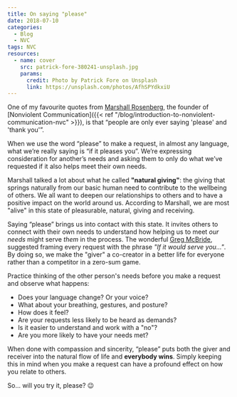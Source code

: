 ```yaml
---
title: On saying "please"
date: 2018-07-10
categories:
  - Blog  
  - NVC
tags: NVC
resources:
  - name: cover
    src: patrick-fore-380241-unsplash.jpg
    params:
      credit: Photo by Patrick Fore on Unsplash
      link: https://unsplash.com/photos/AfhSPYdkxiU
---
```

One of my favourite quotes from [Marshall Rosenberg](https://en.wikipedia.org/wiki/Marshall_Rosenberg), the founder of [Nonviolent Communication]({{< ref "/blog/introduction-to-nonviolent-communication-nvc" >}}), is that “people are only ever saying 'please' and 'thank you'”. 

When we use the word “please” to make a request, in almost any language, what we’re really saying is “if it pleases you”. We’re expressing consideration for another’s needs and asking them to only do what we’ve requested if it also helps meet their own needs. 

Marshall talked a lot about what he called **"natural giving"**: the giving that springs naturally from our basic human need to contribute to the wellbeing of others. We all want to deepen our relationships to others and to have a positive impact on the world around us. According to Marshall, we are most "alive" in this state of pleasurable, natural, giving and receiving. 

Saying “please” brings us into contact with this state. It invites others to connect with their own needs to understand how helping us to meet _our needs_ might serve _them_ in the process. The wonderful [Greg McBride](https://www.dignitymemorial.com/obituaries/bellevue-wa/gregory-mcbride-6389745), suggested framing every request with the phrase _"If it would serve you..."_. By doing so, we make the "giver" a co-creator in a better life for everyone rather than a competitor in a zero-sum game.

Practice thinking of the other person's needs before you make a request and observe what happens: 

 - Does your language change? Or your voice?
 - What about your breathing, gestures, and posture?
 - How does it feel?
 - Are your requests less likely to be heard as demands?
 - Is it easier to understand and work with a "no"?
 - Are you more likely to have your needs met?

When done with compassion and sincerity, “please” puts both the giver and receiver into the natural flow of life and **everybody wins**. Simply keeping this in mind when you make a request can have a profound effect on how you relate to others.

So... will you try it, please? :wink:

